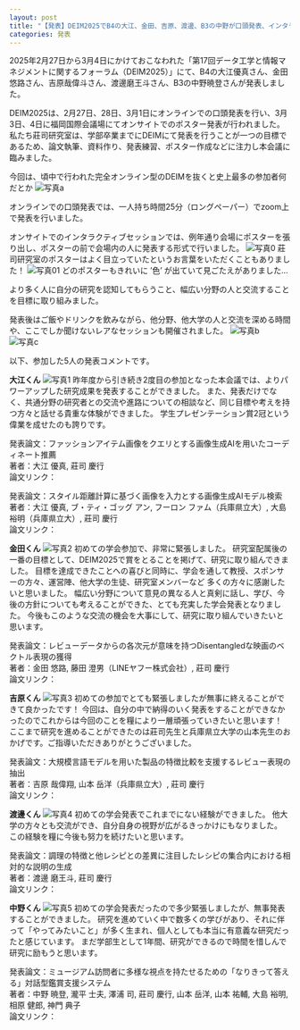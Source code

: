 ```yaml
---
layout: post
title: "【発表】DEIM2025でB4の大江、金田、吉原、渡邊、B3の中野が口頭発表、インタラクティブセッションにて発表しました"
categories: 発表
---
```

2025年2月27日から3月4日にかけておこなわれた「第17回データ工学と情報マネジメントに関するフォーラム（DEIM2025）」にて、B4の大江優真さん、金田悠路さん、吉原哉偉斗さん、渡邊磨王斗さん、B3の中野暁登さんが発表しました。

DEIM2025は、2月27日、28日、3月1日にオンラインでの口頭発表を行い、3月3日、4日に福岡国際会議場にてオンサイトでのポスター発表が行われました。
私たち莊司研究室は、学部卒業までにDEIMにて発表を行うことが一つの目標であるため、論文執筆、資料作り、発表練習、ポスター作成などに注力し本会議に臨みました。

今回は、頃中で行われた完全オンライン型のDEIMを抜くと史上最多の参加者何だとか
![写真a](/assets/img/posts/20250304/zentai.jpeg "部屋に入りきらない参加者")

オンラインでの口頭発表では、一人持ち時間25分（ロングペーパー）でzoom上で発表を行いました。

オンサイトでのインタラクティブセッションでは、例年通り会場にポスターを張り出し、ポスターの前で会場内の人に発表する形式で行いました。
![写真0](/assets/img/posts/20250304/maoto_poster.jpeg "渡邊君のポスター")
莊司研究室のポスターはよく目立っていたというお言葉をいただくこともありました！
![写真01](/assets/img/posts/20250304/yuro_poster.jpeg "金田君のポスター")
どのポスターもきれいに ’色’ が出ていて見ごたえがありました…

より多く人に自分の研究を認知してもらうこと、幅広い分野の人と交流することを目標に取り組みました。

発表後はご飯やドリンクを飲みながら、他分野、他大学の人と交流を深める時間や、ここでしか聞けないレアなセッションも開催されました。
![写真b](/assets/img/posts/20250304/gohan.jpeg "豪華なご飯…！")
![写真c](/assets/img/posts/20250304/jizake.jpeg "中には地酒も用意されていたり！")

以下、参加した5人の発表コメントです。

**大江くん**
![写真1](/assets/img/posts/20250304/DEIM2025_yuma.jpeg "リメイクした服で発表する大江君")
昨年度から引き続き2度目の参加となった本会議では、よりパワーアップした研究成果を発表することができました。
また、発表だけでなく、共通分野の研究者との交流や進路についての相談など、同じ目標や考えを持つ方々と話せる貴重な体験ができました。
学生プレゼンテーション賞2冠という偉業を成せたのも誇りです。

発表論文：ファッションアイテム画像をクエリとする画像生成AIを用いたコーディネート推薦  
著者：大江 優真, 莊司 慶行  
論文リンク：

発表論文：スタイル距離計算に基づく画像を入力とする画像生成AIモデル検索  
著者：大江 優真, ブ・ティ・ゴッグ アン, フーロン ファム（兵庫県立大）, 大島 裕明（兵庫県立大）, 莊司 慶行  
論文リンク：

**金田くん**
![写真2](/assets/img/posts/20250304/DEIM2025_yuro.jpeg "企業の方の質問に答える金田君")
初めての学会参加で、非常に緊張しました。
研究室配属後の一番の目標として、DEIM2025で賞をとることを掲げて、研究に取り組んできました。
目標を達成できたことへの喜びと同時に、学会を通して教授、スポンサーの方々、運営陣、他大学の生徒、研究室メンバーなど
多くの方々に感謝したいと思いました。
幅広い分野について意見の異なる人と真剣に話し、学び、今後の方針についても考えることができた、とても充実した学会発表となりました。
今後もこのような交流の機会を大事にして、研究に取り組んでいきたいと思います。

発表論文：レビューデータからの各次元が意味を持つDisentangledな映画のベクトル表現の獲得  
著者：金田 悠路, 藤田 澄男（LINEヤフー株式会社）, 莊司 慶行  
論文リンク：

**吉原くん**
![写真3](/assets/img/posts/20250304/DEIM2025_naito.jpeg "興味を持ってくれた方に熱心に説明する吉原君")
初めての参加でとても緊張しましたが無事に終えることができて良かったです！
今回は、自分の中で納得のいく発表をすることができなかったのでこれからは今回のことを糧により一層頑張っていきたいと思います！
ここまで研究を進めることができたのは莊司先生と兵庫県立大学の山本先生のおかげです。ご指導いただきありがとうございました。

発表論文：大規模言語モデルを用いた製品の特徴比較を支援するレビュー表現の抽出  
著者：吉原 哉偉翔, 山本 岳洋（兵庫県立大）, 莊司 慶行  
論文リンク：

**渡邊くん**
![写真4](/assets/img/posts/20250304/DEIM2025_maoto.jpeg "多くの人を集めて堂々と発表する渡邊君")
初めての学会発表でこれまでにない経験ができました。
他大学の方々とも交流ができ、自分自身の視野が広がるきっかけにもなりました。
この経験を糧に今後も努力を続けたいと思います。

発表論文：調理の特徴と他レシピとの差異に注目したレシピの集合内における相対的な説明の生成  
著者：渡邊 磨王斗, 莊司 慶行  
論文リンク：

**中野くん**
![写真5](/assets/img/posts/20250304/DEIM2025_nakano.jpeg "デモを使って多くの人に体験してもらう中野君")
初めての学会発表だったので多少緊張しましたが、無事発表することができました。
研究を進めていく中で数多くの学びがあり、それに伴って「やってみたいこと」が多く生まれ、個人としても本当に有意義な研究だったと感じています。
まだ学部生として1年間、研究ができるので時間を惜しんで研究に励もうと思います。

発表論文：ミュージアム訪問者に多様な視点を持たせるための「なりきって答える」対話型鑑賞支援システム  
著者：中野 暁登, 瀧平 士夫, 澤浦 司, 莊司 慶行, 山本 岳洋, 山本 祐輔, 大島 裕明, 相原 健郎, 神門 典子  
論文リンク：

